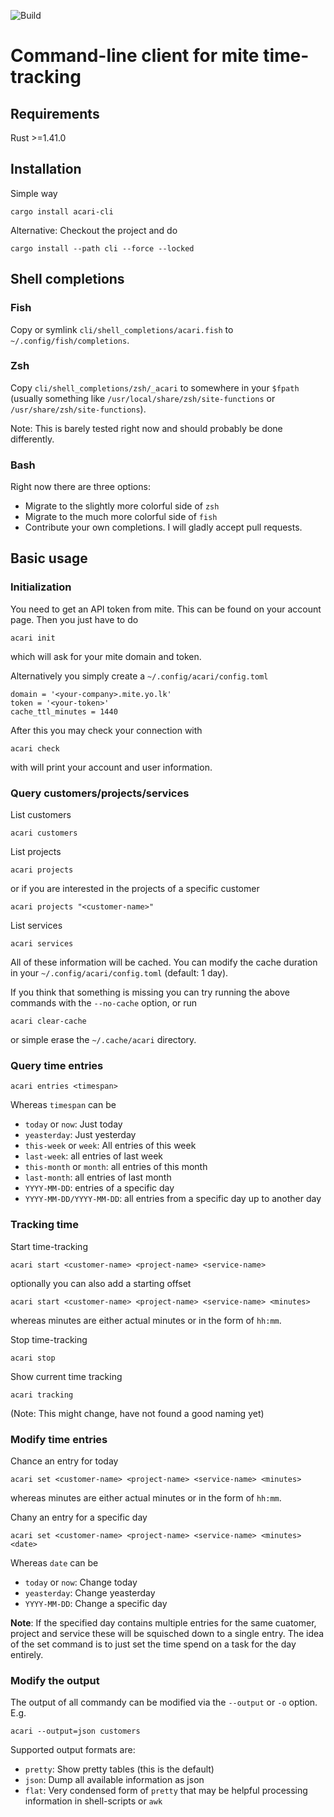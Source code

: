 ![Build](https://github.com/untoldwind/acari/workflows/Build/badge.svg)

# Command-line client for mite time-tracking

## Requirements

Rust >=1.41.0

## Installation

Simple way
```
cargo install acari-cli
```

Alternative: Checkout the project and do
```
cargo install --path cli --force --locked
```

## Shell completions

### Fish

Copy or symlink `cli/shell_completions/acari.fish` to `~/.config/fish/completions`.

### Zsh

Copy `cli/shell_completions/zsh/_acari` to somewhere in your `$fpath` (usually something like `/usr/local/share/zsh/site-functions` or `/usr/share/zsh/site-functions`).

Note: This is barely tested right now and should probably be done differently.

### Bash

Right now there are three options:
* Migrate to the slightly more colorful side of `zsh`
* Migrate to the much more colorful side of `fish`
* Contribute your own completions. I will gladly accept pull requests.

## Basic usage

### Initialization

You need to get an API token from mite. This can be found on your account page. Then you just have to do
```
acari init
```
which will ask for your mite domain and token.

Alternatively you simply create a `~/.config/acari/config.toml`
```
domain = '<your-company>.mite.yo.lk'
token = '<your-token>'
cache_ttl_minutes = 1440
```

After this you may check your connection with
```
acari check
```
with will print your account and user information.

### Query customers/projects/services

List customers
```
acari customers
```

List projects
```
acari projects
```
or if you are interested in the projects of a specific customer
```
acari projects "<customer-name>"
```

List services
```
acari services
```

All of these information will be cached. You can modify the cache duration in your `~/.config/acari/config.toml` (default: 1 day).

If you think that something is missing you can try running the above commands with the `--no-cache` option, or run
```
acari clear-cache
```
or simple erase the `~/.cache/acari` directory.

### Query time entries

```
acari entries <timespan>
```

Whereas `timespan` can be
* `today` or `now`: Just today
* `yeasterday`: Just yesterday
* `this-week` or `week`: All entries of this week
* `last-week`: all entries of last week
* `this-month` or `month`: all entries of this month
* `last-month`: all entries of last month
* `YYYY-MM-DD`: entries of a specific day
* `YYYY-MM-DD/YYYY-MM-DD`: all entries from a specific day up to another day

### Tracking time

Start time-tracking
```
acari start <customer-name> <project-name> <service-name>
```
optionally you can also add a starting offset
```
acari start <customer-name> <project-name> <service-name> <minutes>
```
whereas minutes are either actual minutes or in the form of `hh:mm`.

Stop time-tracking
```
acari stop
```

Show current time tracking
```
acari tracking
```
(Note: This might change, have not found a good naming yet)

### Modify time entries

Chance an entry for today
```
acari set <customer-name> <project-name> <service-name> <minutes>
```
whereas minutes are either actual minutes or in the form of `hh:mm`.

Chany an entry for a specific day
```
acari set <customer-name> <project-name> <service-name> <minutes> <date>
```

Whereas `date` can be
* `today` or `now`: Change today
* `yeasterday`: Change yeasterday
* `YYYY-MM-DD`: Change a specific day

**Note**: If the specified day contains multiple entries for the same cuatomer, project and service these will be squisched down to a single entry. The idea of the set command is to just set the time spend on a task for the day entirely.

### Modify the output

The output of all commandy can be modified via the `--output` or `-o` option. E.g.
```
acari --output=json customers
```

Supported output formats are:
* `pretty`: Show pretty tables (this is the default)
* `json`: Dump all available information as json
* `flat`: Very condensed form of `pretty` that may be helpful processing information in shell-scripts or `awk`
